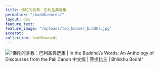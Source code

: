 ```yaml
---
title: 佛陀的言教：巴利圣典选集
permalink: "/buddhawords/"
layout: doc
feature_text: 
feature_image: "/uploads/top_banner_buddha.jpg"
excerpt: 
collection: buddhawords
---
```


!["佛陀的言教：巴利圣典选集 \| In the Buddha\’s Words\: An Anthology of Discourses from the Pali Canon 中文版 \| 菩提比丘 \| Bhikkhu Bodhi"](/uploads/buddhawords/cover.jpg)